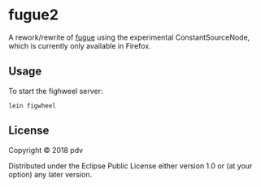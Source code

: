 # fugue2

A rework/rewrite of [fugue](https://github.com/pdv/fugue) using the experimental ConstantSourceNode, which is currently only available in Firefox.

## Usage

To start the fighweel server:
```
lein figwheel
```

## License

Copyright © 2018 pdv

Distributed under the Eclipse Public License either version 1.0 or (at
your option) any later version.
